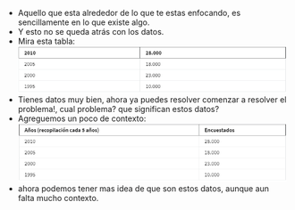 - Aquello que esta alrededor de lo que te estas enfocando, es sencillamente en lo que existe algo.
- Y esto no se queda atrás con los datos.
- Mira esta tabla:
  ![image.png](../assets/image_1687979552925_0.png)
- Tienes datos muy bien, ahora ya puedes resolver comenzar a resolver el problema!, cual problema? que significan estos datos?
- Agreguemos un poco de contexto:
  ![image.png](../assets/image_1687983824060_0.png)
- ahora podemos tener mas idea de que son estos datos, aunque aun falta mucho contexto.